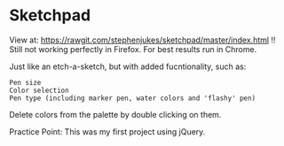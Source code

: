 # Sketchpad

View at: https://rawgit.com/stephenjukes/sketchpad/master/index.html
 !! Still not working perfectly in Firefox. For best results run in Chrome.

Just like an etch-a-sketch, but with added fucntionality, such as:

    Pen size
    Color selection
    Pen type (including marker pen, water colors and 'flashy' pen)

Delete colors from the palette by double clicking on them.

Practice Point: This was my first project using jQuery.



